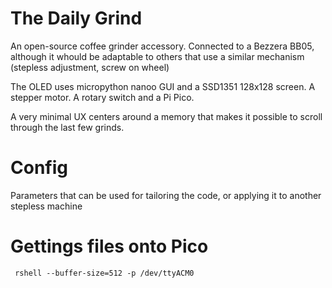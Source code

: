 # The Daily Grind
An open-source coffee grinder accessory. Connected to a Bezzera BB05, although it whould be adaptable to others that use a similar mechanism (stepless adjustment, screw on wheel)

The OLED uses micropython nanoo GUI and a SSD1351 128x128 screen. A stepper motor. A rotary switch and a Pi Pico.

A very minimal UX centers around a memory that makes it possible to scroll through the last few grinds.

# Config

Parameters that can be used for tailoring the code, or applying it to another stepless machine

# Gettings files onto Pico

     rshell --buffer-size=512 -p /dev/ttyACM0
